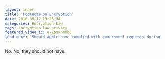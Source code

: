 ```yaml
---
layout: inner
title: 'Footnote on Encryption'
date: 2016-09-12 23:26:34
categories: Encryption Law
tags: encryption law privacy
featured_video_id: e-ZpsxnmmbE
lead_text: 'Should Apple have complied with government requests during the San Bernadino incident?'
---
```


No. No, they should not have. 
